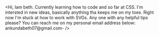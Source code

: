 <Hi, Iam beth. 
Currently learning how to code and so far at CSS. 
I'm intersted in new ideas, basically anything tha keeps me on my toes.
Right now I'm stuck at how to work with SVGs.
Any one with any helpful tips please?
You can reach me on my personal email address below:
ankundabeth07@gmail.com- />
